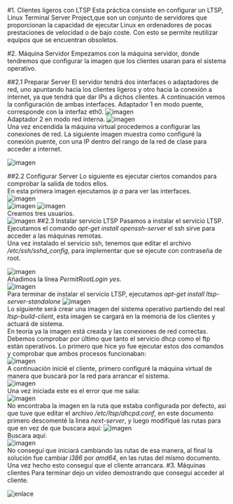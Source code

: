 #1. Clientes ligeros con LTSP
Esta práctica consiste en configurar un LTSP, Linux Terminal Server Project,que son un conjunto de servidores que proporcionan la capacidad de ejecutar Linux en ordenadores de pocas prestaciones de velocidad o de bajo coste. Con esto se permite reutilizar equipos que se encuentran obsoletos.

#2. Máquina Servidor
Empezamos con la máquina servidor, donde tendremos que configurar la imagen que los clientes usaran para el sistema operativo.
 

##2.1 Preparar Server
El servidor tendrá dos interfaces o adaptadores de red, uno apuntando hacia los clientes ligeros y otro hacia la conexión a internet, ya que tendrá que dar IPs a dichos clientes.
A continuación vemos la configuración de ambas interfaces. Adaptador 1 en modo puente, corresponde con la interfaz eth0.
![imagen](./1.png)  
Adaptador 2 en modo red interna.
![imagen](./2.png)  
Una vez encendida la máquina virtual procedemos a configurar las conexiones de red.
La siguiente imagen muestra como configuré la conexión puente, con una IP dentro del rango de la red de clase para acceder a internet.

![imagen](./3.png)

##2.2 Configurar Server
Lo siguiente es ejecutar ciertos comandos para comprobar la salida de todos ellos.  
En esta primera imagen ejecutamos *ip a* para ver las interfaces.  
![imagen](./4.png)  
![imagen](./5.png)
![imagen](./6.png)  
Creamos tres usuarios.  
![imagen](./7.png)
##2.3 Instalar servicio LTSP
Pasamos a instalar el servicio LTSP. Ejecutamos el comando *apt-get install openssh-server* el ssh sirve para acceder a las máquinas remotas.  
Una vez instalado el servicio ssh, tenemos que editar el archivo */etc/ssh/sshd_config*, para implementar que se ejecute con contraseña de root.

![imagen](./8.png)  
Añadimos la línea *PermitRootLogin yes*.  
![imagen](./9.png)  
Para terminar de instalar el servicio LTSP, ejecutamos *apt-get install ltsp-server-standalone*
![imagen](./10.png)  
Lo siguiente será crear una imagen del sistema operativo partiendo del real *ltsp-build-client*, 
esta imagen se cargará en la memoria de los clientes y actuará de sistema.  
En teoría ya la imagen está creada y las conexiones de red correctas. Debemos comprobar por último que tanto el servicio dhcp como el ftp están operativos.
Lo primero que hice yo fue ejecutar estos dos comandos y comprobar que ambos procesos funcionaban:  
![imagen](./14.png)  
A continuación inicié el cliente, primero configuré la máquina virtual de manera que buscará por la red para arrancar el sistema.  
![imagen](./11.png)  
Una vez iniciada este es el error que me salia:  
![imagen](./13cliente.png)  
No encontraba la imagen en la ruta que estaba configurada por defecto, así que tuve que editar el archivo */etc/ltsp/dhcpd.conf*,
 en este documento primero descomenté la linea *next-server*, y luego modifiqué las rutas para que en vez de que buscara aquí:
 ![imagen](./12revisar.png)  
 Buscara aquí:  
 ![imagen](./16.png)  
 No conseguí que iniciará cambiando las rutas de esa manera, al final la solución fue cambiar *i386* por *amd64*, en las rutas del mismo documento. Una vez hecho esto conseguí que el cliente arrancara.
#3. Máquinas clientes
Para terminar dejo un vídeo demostrando que conseguí acceder al cliente.

![enlace](https://www.youtube.com/watch?v=08sfby7WX_w "Clientes Ligeros")
